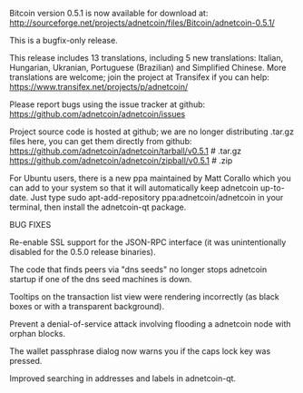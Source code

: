 Bitcoin version 0.5.1 is now available for download at:
http://sourceforge.net/projects/adnetcoin/files/Bitcoin/adnetcoin-0.5.1/

This is a bugfix-only release.

This release includes 13 translations, including 5 new translations:
Italian, Hungarian, Ukranian, Portuguese (Brazilian) and Simplified Chinese.
More translations are welcome; join the project at Transifex if you can help:
https://www.transifex.net/projects/p/adnetcoin/

Please report bugs using the issue tracker at github:
https://github.com/adnetcoin/adnetcoin/issues

Project source code is hosted at github; we are no longer
distributing .tar.gz files here, you can get them
directly from github:
https://github.com/adnetcoin/adnetcoin/tarball/v0.5.1  # .tar.gz
https://github.com/adnetcoin/adnetcoin/zipball/v0.5.1  # .zip

For Ubuntu users, there is a new ppa maintained by Matt Corallo which
you can add to your system so that it will automatically keep
adnetcoin up-to-date.  Just type
sudo apt-add-repository ppa:adnetcoin/adnetcoin
in your terminal, then install the adnetcoin-qt package.


BUG FIXES

Re-enable SSL support for the JSON-RPC interface (it was unintentionally
disabled for the 0.5.0 release binaries).

The code that finds peers via "dns seeds" no longer stops adnetcoin startup
if one of the dns seed machines is down.

Tooltips on the transaction list view were rendering incorrectly (as black boxes
or with a transparent background).

Prevent a denial-of-service attack involving flooding a adnetcoin node with
orphan blocks.

The wallet passphrase dialog now warns you if the caps lock key was pressed.

Improved searching in addresses and labels in adnetcoin-qt.
